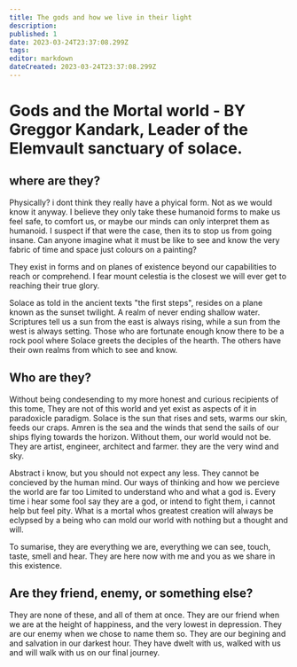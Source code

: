 ```yaml
---
title: The gods and how we live in their light
description: 
published: 1
date: 2023-03-24T23:37:08.299Z
tags: 
editor: markdown
dateCreated: 2023-03-24T23:37:08.299Z
---
```


# Gods and the Mortal world - BY Greggor Kandark, Leader of the Elemvault sanctuary of solace.
## where are they?
Physically?  i dont think they really have a phyical form.  Not as we would know it anyway.  I believe they only take these humanoid forms to make us feel safe, to comfort us, or maybe our minds can only interpret them as humanoid.  I suspect if that were the case, then its to stop us from going insane.  Can anyone imagine what it must be like to see and know the very fabric of time and space just colours on a painting?  

They exist in forms and on planes of existence beyond our capabilities to reach or comprehend.  I fear mount celestia is the closest we will ever get to reaching their true glory. 

Solace as told in the ancient texts "the first steps", resides on a plane known as the sunset twilight.  A realm of never ending shallow water.  Scriptures tell us a sun from the east is always rising, while a sun from the west is always setting.  Those who are fortunate enough know there to be a rock pool where Solace greets the deciples of the hearth.  The others have their own realms from which to see and know.
## Who are they?
Without being condesending to my more honest and curious recipients of this tome, They are not of this world and yet exist as aspects of it in paradoxicle paradigm.  Solace is the sun that rises and sets, warms our skin, feeds our craps.  Amren is the sea and the winds that send the sails of our ships flying towards the horizon.  Without them, our world would not be.  They are artist, engineer, architect and farmer.   they are the very wind and sky.  

Abstract i know, but you should not expect any less.  They cannot be concieved by the human mind.  Our ways of thinking and how we percieve the world are far too Limited to understand who and what a god is.  Every time i hear some fool say they are a god, or intend to fight them, i cannot help but feel pity.  What is a mortal whos greatest creation will always be eclypsed by a being who can mold our world with nothing but a thought and will. 

To sumarise, they are everything we are, everything we can see, touch, taste, smell and hear.  They are here now with me and you as we share in this existence. 

## Are they friend, enemy, or something else?
They are none of these, and all of them at once.  They are our friend when we are at the height of happiness, and the very lowest in depression.  They are our enemy when we chose to name them so.  They are our begining and and salvation in our darkest hour. They have dwelt with us, walked with us and will walk with us on our final journey.

## 
